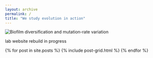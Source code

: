 ```yaml
---
layout: archive
permalink: /
title: "We study evolution in action"
---
```

![Biofilm diversification and mutation-rate variation](/images/header-160507.jpg)

lab website rebuild in progress
<div class="tiles">
{% for post in site.posts %}
	{% include post-grid.html %}
{% endfor %}
</div><!-- /.tiles -->
